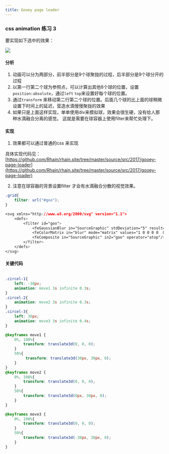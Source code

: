 ```yaml
---
title: Gooey page loader
---
```


### css animation 练习 3

要实现如下选中的效果：

![](/images/2017/gooey-page-loader/gooey.gif)


#### 分析

1. 动画可以分为两部分，前半部分是9个球聚拢的过程，后半部分是9个球分开的过程
2. 以第一行第二个球为参照点，可以计算出其他8个球的位置，设置`position:absolute`，通过`left` `top`来设置好每个球的位置。
3. 通过`transform` 来移动第二行第二个球的位置。后面几个球的比上面的球稍微设置下时间上的延迟，营造水滴慢慢聚拢的效果
4. 如果只是上面这样实现，单单使用div来模拟球，效果会很生硬，没有给人那种水滴融合分离的感觉。 这就是需要在球容器上使用filter来帮忙处理下。

#### 实现

1. 效果都可以通过普通的css 来实现

具体实现代码见：[https://github.com/Rhain/rhain.site/tree/master/source/src/2017/gooey-page-loader](https://github.com/Rhain/rhain.site/tree/master/source/src/2017/gooey-page-loader)

2. 注意在球容器的背景设置filter 才会有水滴融合分散的视觉效果。

```css
.grid{
    filter: url("#goo");
}

<svg xmlns="http://www.w3.org/2000/svg" version="1.1">
    <defs>
        <filter id="goo">
            <feGaussianBlur in="SourceGraphic" stdDeviation="5" result="blur" />
            <feColorMatrix in="blur" mode="matrix" values="1 0 0 0 0  0 1 0 0 0  0 0 1 0 0  0 0 0 19 -9" result="goo" />
            <feComposite in="SourceGraphic" in2="goo" operator="atop"/>
        </filter>
    </defs>
</svg>

```

#### 关键代码

```css

.circel-1{
    left: -30px;
    animation: move1 3s infinite 0.3s;
}
.circel-2{
    animation: move2 3s infinite 0.3s;
}
.circel-3{
    left: 30px;
    animation: move3 3s infinite 0.4s;
}

@keyframes move1 {
    0%, 100%{
        transform: translate3d(0, 0, 0);
    }
    50%{
         transform: translate3d(30px, 30px, 0);
    }
}
@keyframes move2 {
    0%, 100%{
        transform: translate3d(0, 0, 0);
    }
    50%{
        transform: translate3d(0px, 30px, 0);
    }
}

@keyframes move3 {
    0%, 100%{
        transform: translate3d(0, 0, 0);
    }
    50%{
        transform: translate3d(-30px, 30px, 0);
    }
}

```